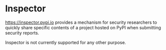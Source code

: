 # Inspector

https://inspector.pypi.io provides a mechanism for security researchers to
quickly share specific contents of a project hosted on PyPI when submitting
security reports.

Inspector is not currently supported for any other purpose.
